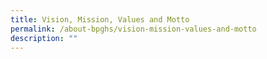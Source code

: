 ```yaml
---
title: Vision, Mission, Values and Motto
permalink: /about-bpghs/vision-mission-values-and-motto
description: ""
---
```

